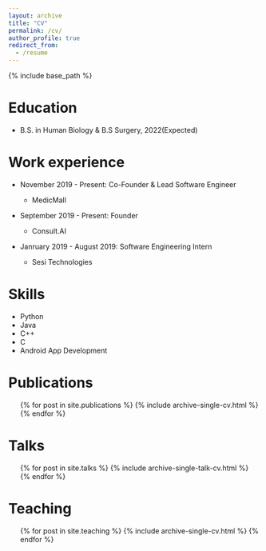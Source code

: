 ```yaml
---
layout: archive
title: "CV"
permalink: /cv/
author_profile: true
redirect_from:
  - /resume
---
```


{% include base_path %}

Education
======
* B.S. in  Human Biology & B.S Surgery, 2022(Expected)

Work experience
======

* November 2019 - Present: Co-Founder & Lead Software Engineer
  * MedicMall

* September 2019 - Present: Founder 
  * Consult.AI


* Janruary 2019 - August 2019: Software Engineering Intern
  * Sesi Technologies 


  
Skills
======
* Python
* Java
* C++
* C
* Android App Development


Publications
======
  <ul>{% for post in site.publications %}
    {% include archive-single-cv.html %}
  {% endfor %}</ul>
  
Talks
======
  <ul>{% for post in site.talks %}
    {% include archive-single-talk-cv.html %}
  {% endfor %}</ul>
  
Teaching
======
  <ul>{% for post in site.teaching %}
    {% include archive-single-cv.html %}
  {% endfor %}</ul>
  

